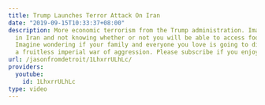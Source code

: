 ```yaml
---
title: Trump Launches Terror Attack On Iran
date: "2019-09-15T10:33:37+08:00"
description: More economic terrorism from the Trump administration. Imagine living
  in Iran and not knowing whether or not you will be able to access food and medicine.
  Imagine wondering if your family and everyone you love is going to die because of
  a fruitless imperial war of aggression. Please subscribe if you enjoy my videos!
url: /jasonfromdetroit/1LhxrrULhLc/
providers:
  youtube:
    id: 1LhxrrULhLc
type: video
---
```


